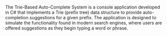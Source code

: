The Trie-Based Auto-Complete System is a console application developed in C# that implements a Trie (prefix tree) data structure to provide auto-completion suggestions for a given prefix. The application is designed to simulate the functionality found in modern search engines, where users are offered suggestions as they begin typing a word or phrase.
